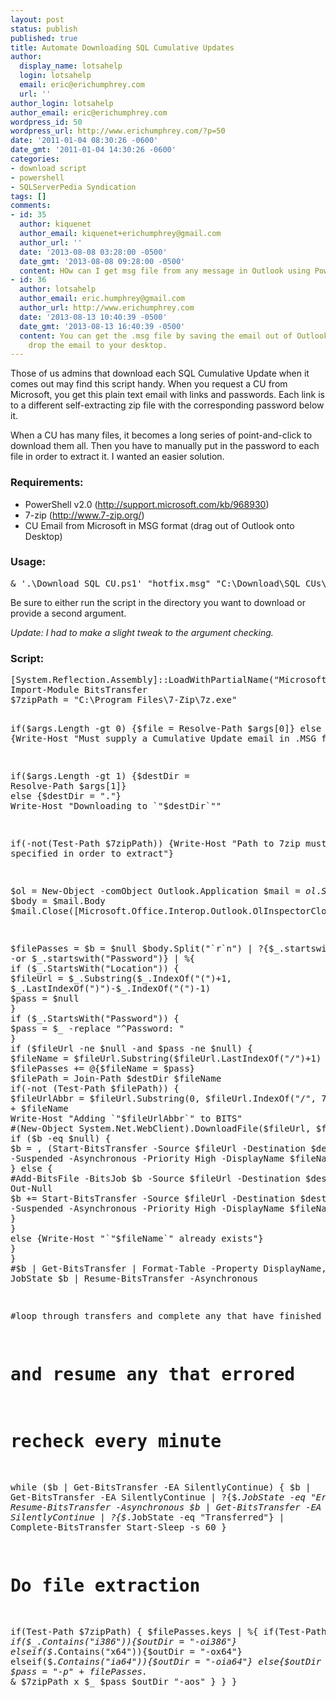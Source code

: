 ```yaml
---
layout: post
status: publish
published: true
title: Automate Downloading SQL Cumulative Updates
author:
  display_name: lotsahelp
  login: lotsahelp
  email: eric@erichumphrey.com
  url: ''
author_login: lotsahelp
author_email: eric@erichumphrey.com
wordpress_id: 50
wordpress_url: http://www.erichumphrey.com/?p=50
date: '2011-01-04 08:30:26 -0600'
date_gmt: '2011-01-04 14:30:26 -0600'
categories:
- download script
- powershell
- SQLServerPedia Syndication
tags: []
comments:
- id: 35
  author: kiquenet
  author_email: kiquenet+erichumphrey@gmail.com
  author_url: ''
  date: '2013-08-08 03:28:00 -0500'
  date_gmt: '2013-08-08 09:28:00 -0500'
  content: HOw can I get msg file from any message in Outlook using Powershell?
- id: 36
  author: lotsahelp
  author_email: eric.humphrey@gmail.com
  author_url: http://www.erichumphrey.com
  date: '2013-08-13 10:40:39 -0500'
  date_gmt: '2013-08-13 16:40:39 -0500'
  content: You can get the .msg file by saving the email out of Outlook or drag /
    drop the email to your desktop.
---
```

<p>Those of us admins that download each SQL Cumulative Update when it comes out may find this script handy. When you request a CU from Microsoft, you get this plain text email with links and passwords. Each link is to a different self-extracting zip file with the corresponding password below it.</p>
<p>When a CU has many files, it becomes a long series of point-and-click to download them all. Then you have to manually put in the password to each file in order to extract it. I wanted an easier solution.</p>
<h3><!--more-->Requirements:</h3>
<ul>
<li>PowerShell v2.0 (<a href="http://support.microsoft.com/kb/968930">http://support.microsoft.com/kb/968930</a>)</li>
<li>7-zip (<a href="http://www.7-zip.org/">http://www.7-zip.org/</a>)</li>
<li>CU Email from Microsoft in MSG format (drag out of Outlook onto Desktop)</li>
</ul>
<h3>Usage:</h3>
<pre lang="dos">&amp; '.\Download SQL CU.ps1' "hotfix.msg" "C:\Download\SQL CUs\2008\CU2"</pre>
<p>Be sure to either run the script in the directory you want to download or provide a second argument.</p>
<p><em>Update: I had to make a slight tweak to the argument checking.</em></p>
<h3>Script:</h3>
<pre lang="powershell">[System.Reflection.Assembly]::LoadWithPartialName("Microsoft.Office.Interop.Outlook") | Out-Null
Import-Module BitsTransfer
$7zipPath = "C:\Program Files\7-Zip\7z.exe"

if($args.Length -gt 0) {$file = Resolve-Path $args[0]}
else {Write-Host "Must supply a Cumulative Update email in .MSG format"}

if($args.Length -gt 1) {$destDir = Resolve-Path $args[1]}
else {$destDir = "."}
Write-Host "Downloading to `"$destDir`""

if(-not(Test-Path $7zipPath)) {Write-Host "Path to 7zip must be specified in order to extract"}

$ol = New-Object -comObject Outlook.Application
$mail = $ol.Session.OpenSharedItem($file)
$body = $mail.Body
$mail.Close([Microsoft.Office.Interop.Outlook.OlInspectorClose]::olDiscard)

$filePasses = $b = $null
$body.Split("`r`n") | ?{$_.startswith("Location") -or $_.startswith("Password")} | %{
    if ($_.StartsWith("Location")) {
        $fileUrl = $_.Substring($_.IndexOf("(")+1, $_.LastIndexOf(")")-$_.IndexOf("(")-1)
        $pass = $null
    }
    if ($_.StartsWith("Password")) {
        $pass = $_ -replace "^Password: "
    }
    if ($fileUrl -ne $null -and $pass -ne $null) {
        $fileName = $fileUrl.Substring($fileUrl.LastIndexOf("/")+1)
        $filePasses += @{$fileName = $pass}
		$filePath = Join-Path $destDir $fileName
        if(-not (Test-Path $filePath)) {
            $fileUrlAbbr = $fileUrl.Substring(0, $fileUrl.IndexOf("/", 7)) + "/.../" + $fileName
            Write-Host "Adding `"$fileUrlAbbr`" to BITS"
            #(New-Object System.Net.WebClient).DownloadFile($fileUrl, $fileName)
            if ($b -eq $null) {
                $b = , (Start-BitsTransfer -Source $fileUrl -Destination $destDir -Suspended -Asynchronous -Priority High -DisplayName $fileName)
            } else {
                #Add-BitsFile -BitsJob $b -Source $fileUrl -Destination $destDir | Out-Null
                $b += Start-BitsTransfer -Source $fileUrl -Destination $destDir -Suspended -Asynchronous -Priority High -DisplayName $fileName
            }
        }
        else {Write-Host "`"$fileName`" already exists"}
    }
}
#$b | Get-BitsTransfer | Format-Table -Property DisplayName, JobState
$b | Resume-BitsTransfer -Asynchronous

#loop through transfers and complete any that have finished
#  and resume any that errored
#  recheck every minute
while ($b | Get-BitsTransfer -EA SilentlyContinue) {
    $b | Get-BitsTransfer -EA SilentlyContinue | ?{$_.JobState -eq "Error"} | Resume-BitsTransfer -Asynchronous
    $b | Get-BitsTransfer -EA SilentlyContinue | ?{$_.JobState -eq "Transferred"} | Complete-BitsTransfer
    Start-Sleep -s 60
}

# Do file extraction
if(Test-Path $7zipPath) {
    $filePasses.keys | %{
        if(Test-Path $_) {
            if($_.Contains("i386")){$outDir = "-oi386"}
            elseif($_.Contains("x64")){$outDir = "-ox64"}
            elseif($_.Contains("ia64")){$outDir = "-oia64"}
            else{$outDir = "."}
            $pass = "-p" + $filePasses.$_
            &amp; $7zipPath x $_ $pass $outDir "-aos"
        }
    }
}</pre>
